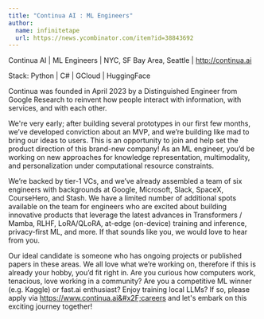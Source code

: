 ```yaml
---
title: "Continua AI : ML Engineers"
author:
  name: infinitetape
  url: https://news.ycombinator.com/item?id=38843692
---
```

Continua AI | ML Engineers | NYC, SF Bay Area, Seattle | <a href="http:&#x2F;&#x2F;continua.ai" rel="nofollow">http:&#x2F;&#x2F;continua.ai</a>

Stack: Python | C# | GCloud | HuggingFace

Continua was founded in April 2023 by a Distinguished Engineer from Google Research to reinvent how people interact with information, with services, and with each other.

We&#x27;re very early; after building several prototypes in our first few months, we’ve developed conviction about an MVP, and we’re building like mad to bring our ideas to users. This is an opportunity to join and help set the product direction of this brand-new company! As an ML engineer, you’d be working on new approaches for knowledge representation, multimodality, and personalization under computational resource constraints.

We’re backed by tier-1 VCs, and we’ve already assembled a team of six engineers with backgrounds at Google, Microsoft, Slack, SpaceX, CourseHero, and Stash.
We have a limited number of additional spots available on the team for engineers who are excited about building innovative products that leverage the latest advances in  Transformers &#x2F; Mamba, RLHF, LoRA&#x2F;QLoRA, at-edge (on-device) training and inference, privacy-first ML, and more. If that sounds like you, we would love to hear from you.

Our ideal candidate is someone who has ongoing projects or published papers in these areas. We all love what we’re working on, therefore if this is already your hobby, you’d fit right in. Are you curious how computers work, tenacious, love working in a community? Are you a competitive ML winner (e.g. Kaggle) or fast.ai enthusiast? Enjoy training local LLMs? If so, please apply via <a href="https:&#x2F;&#x2F;www.continua.ai&#x2F;careers" rel="nofollow">https:&#x2F;&#x2F;www.continua.ai&#x2F;careers</a> and let&#x27;s embark on this exciting journey together!
